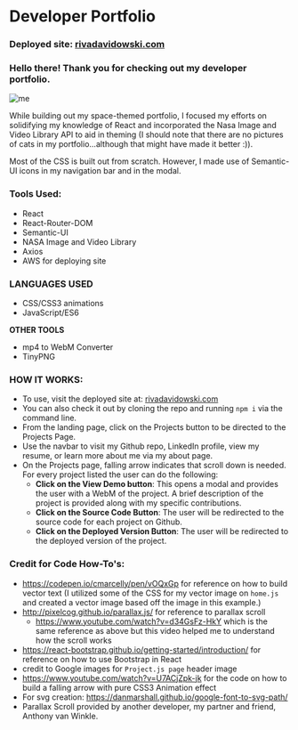 # Developer Portfolio

### Deployed site: [rivadavidowski.com](https://www.rivadavidowski.com/)

### Hello there! Thank you for checking out my developer portfolio.

![me](https://media.giphy.com/media/tPVEVc5Qjqcyxj1Ain/giphy.gif)

While building out my space-themed portfolio, I focused my efforts on solidifying my knowledge of React and incorporated the Nasa Image and Video Library API to aid in theming (I should note that there are no pictures of cats in my portfolio...although that might have made it better :)).

Most of the CSS is built out from scratch. However, I made use of Semantic-UI icons in my navigation bar and in the modal.


### Tools Used:

* React
* React-Router-DOM
* Semantic-UI 
* NASA Image and Video Library
* Axios
* AWS for deploying site

### LANGUAGES USED

* CSS/CSS3 animations
* JavaScript/ES6

**OTHER TOOLS**

-  mp4 to WebM Converter
-  TinyPNG

### HOW IT WORKS:

- To use, visit the deployed site at: [rivadavidowski.com](https://www.rivadavidowski.com/)
- You can also check it out by cloning the repo and running `npm i` via the command line. 
- From the landing page, click on the Projects button to be directed to the Projects Page.
- Use the navbar to visit my Github repo, LinkedIn profile, view my resume, or learn more about me via my about page.
- On the Projects page, falling arrow indicates that scroll down is needed. For every project listed the user can do the following:
    - **Click on the View Demo button**: This opens a modal and provides the user with a WebM of the project. A brief description of the project is provided along with my specific contributions.
    - **Click on the Source Code Button**: The user will be redirected to the source code for each project on Github.
    - **Click on the Deployed Version Button**: The user will be redirected to the deployed version of the project.

      
### Credit for Code How-To's:

* https://codepen.io/cmarcelly/pen/vOQxGp for reference on how to build vector text (I utilized some of the CSS for my vector image on `home.js` and created a vector image based off the image in this example.)
* http://pixelcog.github.io/parallax.js/ for reference to parallax scroll 
  * https://www.youtube.com/watch?v=d34GsFz-HkY which is the same reference as above but this video helped me to understand how the scroll works
* https://react-bootstrap.github.io/getting-started/introduction/ for reference on how to use Bootstrap in React
* credit to Google images for `Project.js page` header image
* https://www.youtube.com/watch?v=U7ACjZpk-jk for the code on how to build a falling arrow with pure CSS3 Animation effect
* For svg creation: https://danmarshall.github.io/google-font-to-svg-path/
* Parallax Scroll provided by another developer, my partner and friend, Anthony van Winkle.
